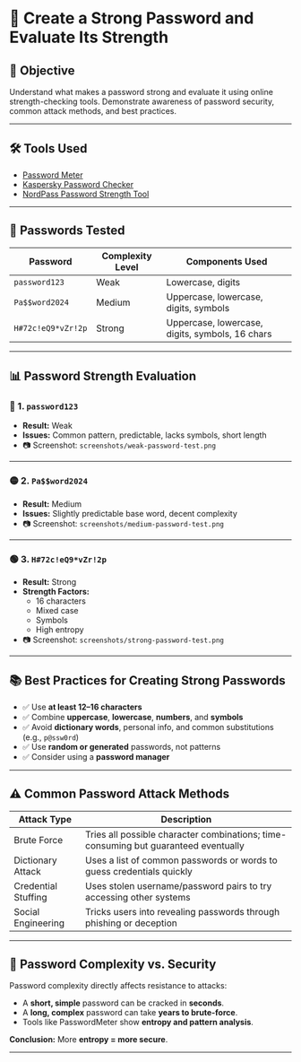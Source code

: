 # 🔐 Create a Strong Password and Evaluate Its Strength

## 🎯 Objective

Understand what makes a password strong and evaluate it using online strength-checking tools. Demonstrate awareness of password security, common attack methods, and best practices.

---

## 🛠 Tools Used

- [Password Meter](https://www.passwordmeter.com/)
- [Kaspersky Password Checker](https://password.kaspersky.com/)
- [NordPass Password Strength Tool](https://nordpass.com/password-strength-checker/)

---

## 🧪 Passwords Tested

| Password            | Complexity Level | Components Used                        |
|---------------------|------------------|----------------------------------------|
| `password123`       | Weak             | Lowercase, digits                      |
| `Pa$$word2024`      | Medium           | Uppercase, lowercase, digits, symbols  |
| `H#72c!eQ9*vZr!2p`  | Strong           | Uppercase, lowercase, digits, symbols, 16 chars |

---

## 📊 Password Strength Evaluation

### 🔴 1. `password123`

- **Result:** Weak
- **Issues:** Common pattern, predictable, lacks symbols, short length
- 📷 Screenshot: `screenshots/weak-password-test.png`

---

### 🟡 2. `Pa$$word2024`

- **Result:** Medium
- **Issues:** Slightly predictable base word, decent complexity
- 📷 Screenshot: `screenshots/medium-password-test.png`

---

### 🟢 3. `H#72c!eQ9*vZr!2p`

- **Result:** Strong
- **Strength Factors:**
  - 16 characters
  - Mixed case
  - Symbols
  - High entropy
- 📷 Screenshot: `screenshots/strong-password-test.png`

---

## 📚 Best Practices for Creating Strong Passwords

- ✅ Use **at least 12–16 characters**
- ✅ Combine **uppercase**, **lowercase**, **numbers**, and **symbols**
- ✅ Avoid **dictionary words**, personal info, and common substitutions (e.g., `p@ssw0rd`)
- ✅ Use **random or generated** passwords, not patterns
- ✅ Consider using a **password manager**

---

## ⚠️ Common Password Attack Methods

| Attack Type      | Description                                                                              |
|------------------|------------------------------------------------------------------------------------------|
| Brute Force      | Tries all possible character combinations; time-consuming but guaranteed eventually     |
| Dictionary Attack| Uses a list of common passwords or words to guess credentials quickly                   |
| Credential Stuffing | Uses stolen username/password pairs to try accessing other systems                    |
| Social Engineering| Tricks users into revealing passwords through phishing or deception                     |

---

## 🔐 Password Complexity vs. Security

Password complexity directly affects resistance to attacks:
- A **short, simple** password can be cracked in **seconds**.
- A **long, complex** password can take **years to brute-force**.
- Tools like PasswordMeter show **entropy and pattern analysis**.

**Conclusion:** More **entropy = more secure**.

---


